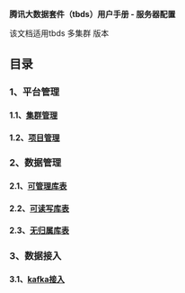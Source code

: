 **腾讯大数据套件（tbds）用户手册 - 服务器配置** 

该文档适用tbds 多集群 版本  

## 目录
  
### 1、平台管理
#### 1.1、[集群管理](/多集群/平台管理/cluster.md)
#### 1.2、[项目管理](/多集群/平台管理/project.md)

### 2、数据管理
#### 2.1、[可管理库表](/多集群/数据管理/managertable.md)
#### 2.2、[可读写库表](/多集群/数据管理/rwtable.md)
#### 2.3、[无归属库表](/多集群/数据管理/nobelongtable.md)

### 3、数据接入
#### 3.1、[kafka接入](/多集群/数据接入/kafka.md)
